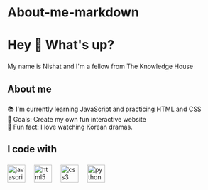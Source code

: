 # About-me-markdown

<h1 align="left">Hey 👋 What's up?</h1>

###

<p align="left">My name is Nishat and I'm a fellow from The Knowledge House</p>

###

<h2 align="left">About me</h2>

###

<p align="left">📚 I'm currently learning JavaScript and practicing HTML and CSS<br>🎯 Goals: Create my own fun interactive website<br>🎲 Fun fact: I love watching Korean dramas.</p>

###

<h2 align="left">I code with</h2>

###

<div align="left">
  <img src="https://cdn.jsdelivr.net/gh/devicons/devicon/icons/javascript/javascript-original.svg" height="40" alt="javascript logo"  />
  <img width="12" />
  <img src="https://cdn.jsdelivr.net/gh/devicons/devicon/icons/html5/html5-original.svg" height="40" alt="html5 logo"  />
  <img width="12" />
  <img src="https://cdn.jsdelivr.net/gh/devicons/devicon/icons/css3/css3-original.svg" height="40" alt="css3 logo"  />
  <img width="12" />
  <img src="https://cdn.jsdelivr.net/gh/devicons/devicon/icons/python/python-original.svg" height="40" alt="python logo"  />
  <img width="12" />
</div>

###
